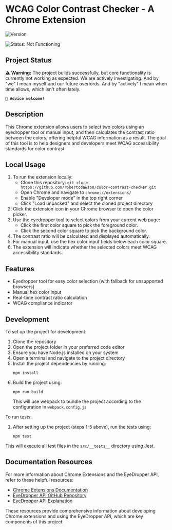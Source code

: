 # WCAG Color Contrast Checker - A Chrome Extension

![Version](https://img.shields.io/badge/version-1.0.3-blue)

![Status: Not Functioning](https://img.shields.io/badge/Status-Not%20Functioning-red)

## Project Status

:warning: **Warning:** The project builds successfully, but core functionality is currently not working as expected. We are actively investigating. And by "we" I mean myself and our future overlords. And by "actively" I mean when time allows, which isn't often lately.

<code>🚀 **Advice welcome!**</code>

## Description

This Chrome extension allows users to select two colors using an eyedropper tool or manual input, and then calculates the contrast ratio between the colors, offering helpful WCAG information as a result. The goal of this tool is to help designers and developers meet WCAG accessibility standards for color contrast.

## Local Usage

1. To run the extension locally:
   - Clone this repository: `git clone https://github.com/robertcdawson/color-contrast-checker.git`
   - Open Chrome and navigate to `chrome://extensions/`
   - Enable "Developer mode" in the top right corner
   - Click "Load unpacked" and select the cloned project directory
2. Click the extension icon in your Chrome browser to open the color picker.
3. Use the eyedropper tool to select colors from your current web page:
   - Click the first color square to pick the foreground color.
   - Click the second color square to pick the background color.
4. The contrast ratio will be calculated and displayed automatically.
5. For manual input, use the hex color input fields below each color square.
6. The extension will indicate whether the selected colors meet WCAG accessibility standards.

## Features

- Eyedropper tool for easy color selection (with fallback for unsupported browsers)
- Manual hex color input
- Real-time contrast ratio calculation
- WCAG compliance indicator

## Development

To set up the project for development:

1. Clone the repository
2. Open the project folder in your preferred code editor
3. Ensure you have Node.js installed on your system
4. Open a terminal and navigate to the project directory
5. Install the project dependencies by running:
   ```
   npm install
   ```
6. Build the project using:
   ```
   npm run build
   ```
   This will use webpack to bundle the project according to the configuration in `webpack.config.js`

To run tests:

1. After setting up the project (steps 1-5 above), run the tests using:
   ```
   npm test
   ```

This will execute all test files in the `src/__tests__` directory using Jest.

## Documentation Resources

For more information about Chrome Extensions and the EyeDropper API, refer to these helpful resources:

- [Chrome Extensions Documentation](https://developer.chrome.com/docs/extensions/)
- [EyeDropper API GitHub Repository](https://github.com/WICG/eyedropper-api)
- [EyeDropper API Explanation](https://developer.chrome.com/docs/capabilities/web-apis/eyedropper)

These resources provide comprehensive information about developing Chrome extensions and using the EyeDropper API, which are key components of this project.